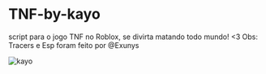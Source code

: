 # TNF-by-kayo
script para o jogo TNF no Roblox, se divirta matando todo mundo! <3
Obs: Tracers e Esp foram feito por @Exunys

![kayo](https://user-images.githubusercontent.com/85133224/230807268-ddae0593-989f-4481-b836-48baa43656bd.png)
